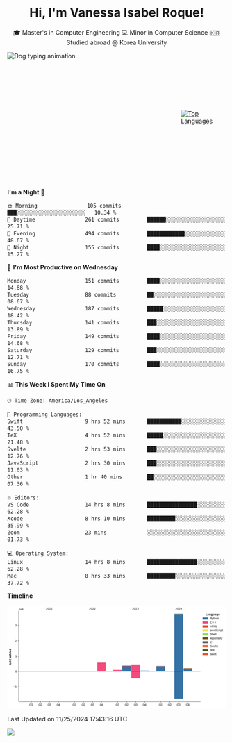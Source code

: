 <h1 align="center">Hi, I'm Vanessa Isabel Roque!</h1>

<p align="center"> 🎓 Master's in Computer Engineering 💻 Minor in Computer Science 🇰🇷 Studied abroad @ Korea University <br></p>
<div style="display: flex; justify-content: center; align-items: center;">
  <img src="https://cdn.dribbble.com/users/859807/screenshots/6284055/benny_typing_1.gif" width="400" height="300" alt="Dog typing animation">
  <a href="https://github.com/anuraghazra/github-readme-stats">
    <img src="https://github-readme-stats.vercel.app/api/top-langs/?username=vroque19" alt="Top Languages" width="400" height="300">
  </a>
</div>

 
<!--START_SECTION:waka-->
**I'm a Night 🦉** 

```text
🌞 Morning                105 commits         ███░░░░░░░░░░░░░░░░░░░░░░   10.34 % 
🌆 Daytime                261 commits         ██████░░░░░░░░░░░░░░░░░░░   25.71 % 
🌃 Evening                494 commits         ████████████░░░░░░░░░░░░░   48.67 % 
🌙 Night                  155 commits         ████░░░░░░░░░░░░░░░░░░░░░   15.27 % 
```
📅 **I'm Most Productive on Wednesday** 

```text
Monday                   151 commits         ████░░░░░░░░░░░░░░░░░░░░░   14.88 % 
Tuesday                  88 commits          ██░░░░░░░░░░░░░░░░░░░░░░░   08.67 % 
Wednesday                187 commits         █████░░░░░░░░░░░░░░░░░░░░   18.42 % 
Thursday                 141 commits         ███░░░░░░░░░░░░░░░░░░░░░░   13.89 % 
Friday                   149 commits         ████░░░░░░░░░░░░░░░░░░░░░   14.68 % 
Saturday                 129 commits         ███░░░░░░░░░░░░░░░░░░░░░░   12.71 % 
Sunday                   170 commits         ████░░░░░░░░░░░░░░░░░░░░░   16.75 % 
```


📊 **This Week I Spent My Time On** 

```text
🕑︎ Time Zone: America/Los_Angeles

💬 Programming Languages: 
Swift                    9 hrs 52 mins       ███████████░░░░░░░░░░░░░░   43.50 % 
TeX                      4 hrs 52 mins       █████░░░░░░░░░░░░░░░░░░░░   21.48 % 
Svelte                   2 hrs 53 mins       ███░░░░░░░░░░░░░░░░░░░░░░   12.76 % 
JavaScript               2 hrs 30 mins       ███░░░░░░░░░░░░░░░░░░░░░░   11.03 % 
Other                    1 hr 40 mins        ██░░░░░░░░░░░░░░░░░░░░░░░   07.36 % 

🔥 Editors: 
VS Code                  14 hrs 8 mins       ████████████████░░░░░░░░░   62.28 % 
Xcode                    8 hrs 10 mins       █████████░░░░░░░░░░░░░░░░   35.99 % 
Zoom                     23 mins             ░░░░░░░░░░░░░░░░░░░░░░░░░   01.73 % 

💻 Operating System: 
Linux                    14 hrs 8 mins       ████████████████░░░░░░░░░   62.28 % 
Mac                      8 hrs 33 mins       █████████░░░░░░░░░░░░░░░░   37.72 % 
```

**Timeline**

![Lines of Code chart](https://raw.githubusercontent.com/vroque19/vroque19/main/assets/bar_graph.png)


 Last Updated on 11/25/2024 17:43:16 UTC
<!--END_SECTION:waka-->
![](https://komarev.com/ghpvc/?username=vroque19&color=b2a3dc&style=flat-square)
